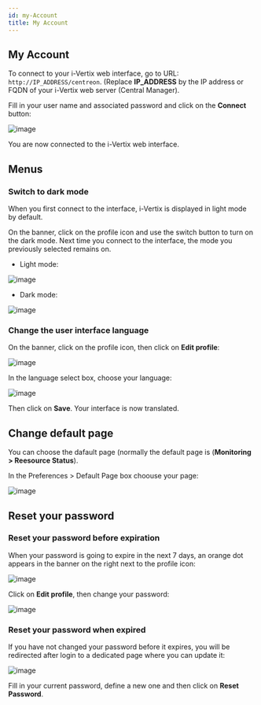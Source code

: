 ```yaml
---
id: my-Account
title: My Account
---
```


## My Account

To connect to your i-Vertix web interface, go to URL: `http://IP_ADDRESS/centreon`. (Replace **IP_ADDRESS** by the IP address or FQDN of your i-Vertix web server (Central Manager).

Fill in your user name and associated password and click on the **Connect** button:

![image](../../assets/administration/my-account/aconnection.png)

You are now connected to the i-Vertix web interface.

## Menus



### Switch to dark mode

When you first connect to the interface, i-Vertix is displayed in light mode by default.

On the banner, click on the profile icon and use the switch button to turn on the dark mode.
Next time you connect to the interface, the mode you previously selected remains on.

- Light mode:

![image](../../assets/administration/my-account/menu_light_mode.png)

- Dark mode:

![image](../../assets/administration/my-account/menu_dark_mode.png)


### Change the user interface language

On the banner, click on the profile icon, then click on **Edit profile**:

![image](../../assets/administration/my-account/menu_edit_profile.png)

In the language select box, choose your language:

![image](../../assets/administration/my-account/change_language.png)

Then click on **Save**. Your interface is now translated.



## Change default page

You can choose the dafault page (normally the default page is (**Monitoring > Reesource Status**).

In the Preferences > Default Page box choouse your page:

![image](../../assets/administration/my-account/default_page.png)



## Reset your password

### Reset your password before expiration

When your password is going to expire in the next 7 days, an orange dot appears in the banner on the right
next to the profile icon:

![image](../../assets/administration/my-account/password_will_expire.png)

Click on **Edit profile**, then change your password:

![image](../../assets/administration/my-account/password_expiration.png)

### Reset your password when expired

If you have not changed your password before it expires, you will be redirected after login
to a dedicated page where you can update it:

![image](../../assets/administration/my-account/password_expired.png)

Fill in your current password, define a new one and then click on **Reset Password**.